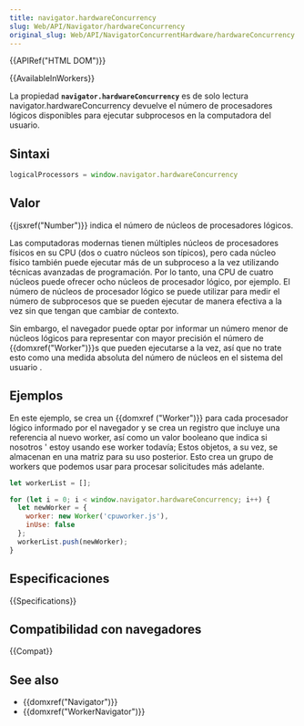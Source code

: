 ```yaml
---
title: navigator.hardwareConcurrency
slug: Web/API/Navigator/hardwareConcurrency
original_slug: Web/API/NavigatorConcurrentHardware/hardwareConcurrency
---
```


{{APIRef("HTML DOM")}}

{{AvailableInWorkers}}

La propiedad **`navigator.hardwareConcurrency`** es de solo lectura navigator.hardwareConcurrency devuelve el número de procesadores lógicos disponibles para ejecutar subprocesos en la computadora del usuario.

## Sintaxi

```js
logicalProcessors = window.navigator.hardwareConcurrency
```

## Valor

{{jsxref("Number")}} indica el número de núcleos de procesadores lógicos.

Las computadoras modernas tienen múltiples núcleos de procesadores físicos en su CPU (dos o cuatro núcleos son típicos), pero cada núcleo físico también puede ejecutar más de un subproceso a la vez utilizando técnicas avanzadas de programación. Por lo tanto, una CPU de cuatro núcleos puede ofrecer ocho núcleos de procesador lógico, por ejemplo. El número de núcleos de procesador lógico se puede utilizar para medir el número de subprocesos que se pueden ejecutar de manera efectiva a la vez sin que tengan que cambiar de contexto.

Sin embargo, el navegador puede optar por informar un número menor de núcleos lógicos para representar con mayor precisión el número de {{domxref("Worker")}}s que pueden ejecutarse a la vez, así que no trate esto como una medida absoluta del número de núcleos en el sistema del usuario .

## Ejemplos

En este ejemplo, se crea un {{domxref ("Worker")}} para cada procesador lógico informado por el navegador y se crea un registro que incluye una referencia al nuevo worker, así como un valor booleano que indica si nosotros ' estoy usando ese worker todavía; Estos objetos, a su vez, se almacenan en una matriz para su uso posterior. Esto crea un grupo de workers que podemos usar para procesar solicitudes más adelante.

```js
let workerList = [];

for (let i = 0; i < window.navigator.hardwareConcurrency; i++) {
  let newWorker = {
    worker: new Worker('cpuworker.js'),
    inUse: false
  };
  workerList.push(newWorker);
}
```

## Especificaciones

{{Specifications}}

## Compatibilidad con navegadores

{{Compat}}

## See also

- {{domxref("Navigator")}}
- {{domxref("WorkerNavigator")}}
